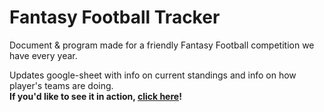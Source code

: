 # Fantasy Football Tracker
Document & program made for a friendly Fantasy Football competition we have every year.

Updates google-sheet with info on current standings and info on how player's teams are doing.\
**If you'd like to see it in action, [click here](https://docs.google.com/spreadsheets/d/1yENks4miU3Ya4RpLX38x2E4BTW6bWGis6s7zbLy-nZ0/edit?usp=sharing)!**
